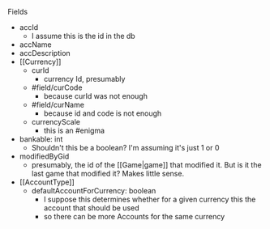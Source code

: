 Fields
- accId
	- I assume this is the id in the db
- accName
- accDescription
- [[Currency]]
	- curId
		- currency Id, presumably
	- #field/curCode
		- because curId was not enough
	- #field/curName
		- because id and code is not enough
	- currencyScale
		- this is an #enigma
- bankable: int
	- Shouldn't this be a boolean? I'm assuming it's just 1 or 0
- modifiedByGid
	- presumably, the id of the [[Game|game]] that modified it. But is it the last game that modified it? Makes little sense. 
- [[AccountType]]
	- defaultAccountForCurrency: boolean
		- I suppose this determines whether for a given currency this the account that should be used
		- so there can be more Accounts for the same currency
	